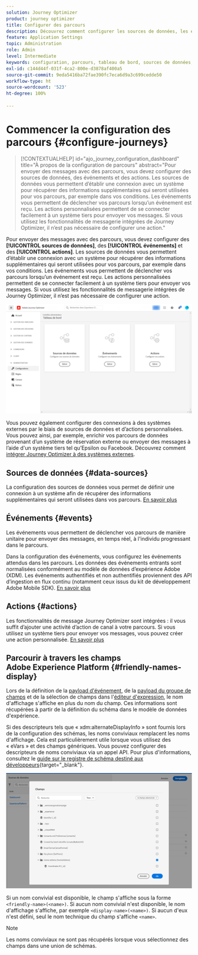 ```yaml
---
solution: Journey Optimizer
product: journey optimizer
title: Configurer des parcours
description: Découvrez comment configurer les sources de données, les événements et les actions
feature: Application Settings
topic: Administration
role: Admin
level: Intermediate
keywords: configuration, parcours, tableau de bord, sources de données, événements, actions
exl-id: c144d44f-031f-4ca2-800e-d3878af400a5
source-git-commit: 9eda5416ba72fae390fc7eca6d9a3c699cedde50
workflow-type: ht
source-wordcount: '523'
ht-degree: 100%

---
```


# Commencer la configuration des parcours {#configure-journeys}

>[!CONTEXTUALHELP]
>id="ajo_journey_configuration_dashboard"
>title="À propos de la configuration de parcours"
>abstract="Pour envoyer des messages avec des parcours, vous devez configurer des sources de données, des événements et des actions. Les sources de données vous permettent d’établir une connexion avec un système pour récupérer des informations supplémentaires qui seront utilisées pour vos parcours, par exemple dans vos conditions. Les événements vous permettent de déclencher vos parcours lorsqu’un événement est reçu. Les actions personnalisées permettent de se connecter facilement à un système tiers pour envoyer vos messages. Si vous utilisez les fonctionnalités de messagerie intégrées de Journey Optimizer, il n’est pas nécessaire de configurer une action."

Pour envoyer des messages avec des parcours, vous devez configurer des **[!UICONTROL sources de données]**, des **[!UICONTROL événements]** et des **[!UICONTROL actions]**. Les sources de données vous permettent d’établir une connexion avec un système pour récupérer des informations supplémentaires qui seront utilisées pour vos parcours, par exemple dans vos conditions. Les événements vous permettent de déclencher vos parcours lorsqu’un événement est reçu. Les actions personnalisées permettent de se connecter facilement à un système tiers pour envoyer vos messages. Si vous utilisez les fonctionnalités de messagerie intégrées de Journey Optimizer, il n’est pas nécessaire de configurer une action.


![](assets/admin-menu.png)

Vous pouvez également configurer des connexions à des systèmes externes par le biais de sources de données et d’actions personnalisées. Vous pouvez ainsi, par exemple, enrichir vos parcours de données provenant d’un système de réservation externe ou envoyer des messages à l’aide d&#39;un système tiers tel qu’Epsilon ou Facebook. Découvrez comment [intégrer Journey Optimizer à des systèmes externes](external-systems.md).

## Sources de données {#data-sources}

La configuration des sources de données vous permet de définir une connexion à un système afin de récupérer des informations supplémentaires qui seront utilisées dans vos parcours. [En savoir plus](../../using/datasource/about-data-sources.md)

## Événements {#events}

Les événements vous permettent de déclencher vos parcours de manière unitaire pour envoyer des messages, en temps réel, à l&#39;individu progressant dans le parcours.

Dans la configuration des événements, vous configurez les événements attendus dans les parcours. Les données des événements entrants sont normalisées conformément au modèle de données d’expérience Adobe (XDM). Les événements authentifiés et non authentifiés proviennent des API d’ingestion en flux continu (notamment ceux issus du kit de développement Adobe Mobile SDK). [En savoir plus](../../using/event/about-events.md)

## Actions {#actions}

Les fonctionnalités de message Journey Optimizer sont intégrées : il vous suffit d’ajouter une activité d’action de canal à votre parcours. Si vous utilisez un système tiers pour envoyer vos messages, vous pouvez créer une action personnalisée. [En savoir plus](../../using/action/action.md)

## Parcourir à travers les champs Adobe Experience Platform {#friendly-names-display}

Lors de la définition de la [payload d&#39;événement](../event/about-creating.md#define-the-payload-fields), de la [payload du groupe de champs](../datasource/configure-data-sources.md#define-field-groups) et de la sélection de champs dans l&#39;[éditeur d&#39;expression](../building-journeys/expression/expressionadvanced.md), le nom d&#39;affichage s&#39;affiche en plus du nom du champ. Ces informations sont récupérées à partir de la définition du schéma dans le modèle de données d&#39;expérience.

Si des descripteurs tels que « xdm:alternateDisplayInfo » sont fournis lors de la configuration des schémas, les noms conviviaux remplacent les noms d&#39;affichage. Cela est particulièrement utile lorsque vous utilisez des « eVars » et des champs génériques. Vous pouvez configurer des descripteurs de noms conviviaux via un appel API. Pour plus d&#39;informations, consultez le [guide sur le registre de schéma destiné aux développeurs](https://experienceleague.adobe.com/docs/experience-platform/xdm/api/getting-started.html?lang=fr){target="_blank"}.

![](assets/xdm-from-descriptors.png)

Si un nom convivial est disponible, le champ s&#39;affiche sous la forme `<friendly-name>(<name>)`. Si aucun nom convivial n&#39;est disponible, le nom d&#39;affichage s&#39;affiche, par exemple `<display-name>(<name>)`. Si aucun d&#39;eux n&#39;est défini, seul le nom technique du champ s&#39;affiche `<name>`.

>[!NOTE]
>
>Les noms conviviaux ne sont pas récupérés lorsque vous sélectionnez des champs dans une union de schémas.
